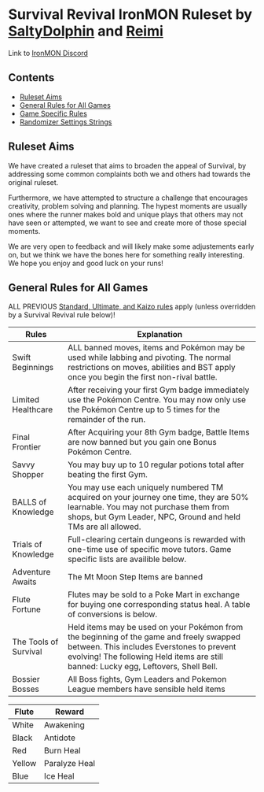 # Survival Revival IronMON Ruleset by [SaltyDolphin](https://www.twitch.tv/saltydolphin) and [Reimi](https://www.twitch.tv/reimi)

Link to [IronMON Discord](https://discord.com/invite/jFPYsZAhjX)

## Contents
- [Ruleset Aims](#Ruleset-aims)
- [General Rules for All Games](#general-rules-for-all-games)
- [Game Specific Rules](#game-specific-rules)
- [Randomizer Settings Strings](#randomizer-settings-strings)


## Ruleset Aims 
 
We have created a ruleset that aims to broaden the appeal of Survival, by addressing some common complaints both we and others had towards the original ruleset. 

Furthermore, we have attempted to structure a challenge that encourages creativity, problem solving and planning. The hypest moments are usually ones where the runner makes bold and unique plays that others may not have seen or attempted, we want to see and create more of those special moments. 

We are very open to feedback and will likely make some adjustements early on, but we think we have the bones here for something really interesting.  We hope you enjoy and good luck on your runs! 


## General Rules for All Games

ALL PREVIOUS [Standard, Ultimate, and Kaizo rules](https://gist.github.com/valiant-code/adb18d248fa0fae7da6b639e2ee8f9c1) apply (unless overridden by a Survival Revival rule below)!

| Rules | Explanation |
| ------------- | ------------- |
| Swift Beginnings | ALL banned moves, items and Pokémon may be used while labbing and pivoting. The normal restrictions on moves, abilities and BST apply once you begin the first non-rival battle.   |
| Limited Healthcare  |  After receiving your first Gym badge immediately use the Pokémon Centre. You may now only use the Pokémon Centre up to 5 times for the remainder of the run.  |
| Final Frontier | After Acquiring your 8th Gym badge, Battle Items are now banned but you gain one Bonus Pokémon Centre.   |
| Savvy Shopper | You may buy up to 10 regular potions total after beating the first Gym. |
| BALLS of Knowledge |  You may use each uniquely numbered TM acquired on your journey one time, they are 50% learnable. You may not purchase them from shops, but Gym Leader, NPC, Ground and held TMs are all allowed. |
| Trials of Knowledge | Full-clearing certain dungeons is rewarded with one-time use of specific move tutors. Game specific lists are availible below.  |
| Adventure Awaits | The Mt Moon Step Items are banned  |
| Flute Fortune |  Flutes may be sold to a Poke Mart in exchange for buying one corresponding status heal. A table of conversions is below. |
| The Tools of Survival | Held items may be used on your Pokémon from the beginning of the game and freely swapped between. This includes Everstones to prevent evolving! The following Held items are still banned: Lucky egg, Leftovers, Shell Bell.   |
| Bossier Bosses | All Boss fights, Gym Leaders and Pokemon League members have sensible held items   |


| Flute | Reward |
| ------------- | ------------- |
| White | Awakening |
| Black | Antidote |
| Red | Burn Heal |
| Yellow | Paralyze Heal |
| Blue | Ice Heal |
